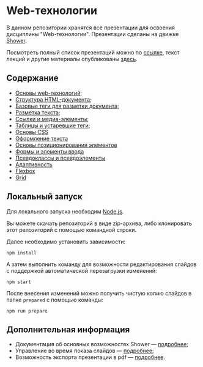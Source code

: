 # Web-технологии

В данном репозитории хранятся все презентации для освоения дисциплины
"Web-технологии". Презентации сделаны на движке [Shower](https://shwr.me/). 

Посмотреть полный список презентаций можно по [ссылке](https://lovesolaristics.github.io/shower-presentation/), текст лекций и другие материалы опубликованы [здесь](https://lovesolaristics.notion.site/Web-d97cfb30a78741aaa1b13a39a3d8e39f).

## Содержание

- [Основы web-технологий](https://lovesolaristics.github.io/shower-presentation/1.html);
- [Структура HTML-документа](https://lovesolaristics.github.io/shower-presentation/2.html);
- [Базовые теги для разметки документа](https://lovesolaristics.github.io/shower-presentation/3.html);
- [Разметка текста](https://lovesolaristics.github.io/shower-presentation/4.html);
- [Ссылки и медиа-элементы](https://lovesolaristics.github.io/shower-presentation/5.html);
- [Таблицы и устаревшие теги](https://lovesolaristics.github.io/shower-presentation/6.html);
- [Основы CSS](https://lovesolaristics.github.io/shower-presentation/7.html)
- [Оформление текста](https://lovesolaristics.github.io/shower-presentation/8.html)
- [Основы позиционирования элементов](https://lovesolaristics.github.io/shower-presentation/10.html)
- [Формы и элементы ввода](https://lovesolaristics.github.io/shower-presentation/9.html)
- [Псевдоклассы и псевдоэлементы](https://lovesolaristics.github.io/shower-presentation/14.html)
- [Адаптивность](https://lovesolaristics.github.io/shower-presentation/13.html)
- [Flexbox](https://lovesolaristics.github.io/shower-presentation/11.html)
- [Grid](https://lovesolaristics.github.io/shower-presentation/12.html)

## Локальный запуск

Для локального запуска необходим [Node.js](https://nodejs.org/en/).

Вы можете скачать репозиторий в виде zip-архива, либо клонировать этот репозиторий с помощью командной строки.

Далее необходимо установить зависимости:

```
npm install
```

А затем выполнить команду для возможности редактирования слайдов с поддержкой автоматической перезагрузки изменений:

```
npm start
```

После внесения изменений можно получить чистую копию слайдов в папке `prepared`
с помощью команды:

```
npm run prepare
```

## Дополнительная информация

- Документация об основных возможностях Shower — [подробнее](https://github.com/LoveSolaristics/shower-presentation/blob/master/docs/features.md);
- Управление во время показа слайдов — [подробнее](https://github.com/LoveSolaristics/shower-presentation/blob/master/docs/shortcuts.md);
- Возможность экспорта презентации в pdf — [подробнее](https://github.com/LoveSolaristics/shower-presentation/blob/master/docs/pdf.md).